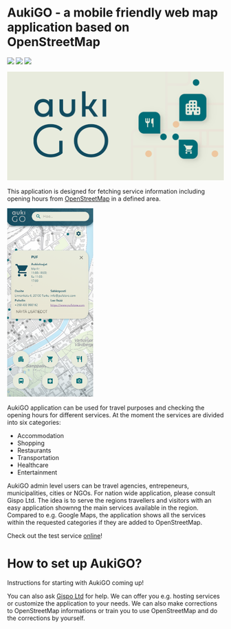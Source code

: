 # AukiGO - a mobile friendly web map application based on OpenStreetMap

![](https://github.com/GispoCoding/aukigo/workflows/Tests/badge.svg)
![](https://github.com/GispoCoding/aukigo/workflows/Build/badge.svg)
![](https://github.com/GispoCoding/aukigo/workflows/Deploy/badge.svg)

<img src="public/AukiGO_banner.png" alt="AukiGO" width="600"/>

This application is designed for fetching service information including opening hours from [OpenStreetMap](www.openstreetmap.org) in a defined area. 

<img src="public/AukiGO_screenshot.png" alt="AukiGO-käyttöliittymä" width="200"/>

AukiGO application can be used for travel purposes and checking the opening hours for different services. At the moment the services are divided into six categories:

- Accommodation
- Shopping
- Restaurants
- Transportation
- Healthcare
- Entertainment

AukiGO admin level users can be travel agencies, entrepeneurs, municipalities, cities or NGOs. For nation wide application, please consult Gispo Ltd. The idea is to serve the regions travellers and visitors with an easy application shownng the main services available in the region. Compared to e.g. Google Maps, the application shows all the services within the requested categories if they are added to OpenStreetMap. 

Check out the test service [online](https://aukigo.gispocoding.fi/)!

# How to set up AukiGO?

Instructions for starting with AukiGO coming up!
  
You can also ask [Gispo Ltd](www.gispo.fi) for help. We can offer you e.g. hosting services or customize the application to your needs. We can also make corrections to OpenStreetMap informations or train you to use OpenStreetMap and do the corrections by yourself. 